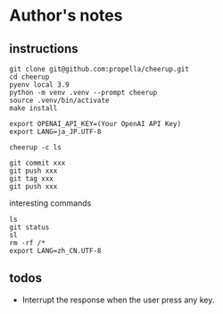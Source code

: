 # Author's notes

## instructions

```
git clone git@github.com:propella/cheerup.git
cd cheerup
pyenv local 3.9
python -m venv .venv --prompt cheerup
source .venv/bin/activate
make install

export OPENAI_API_KEY=(Your OpenAI API Key)
export LANG=ja_JP.UTF-8

cheerup -c ls

git commit xxx
git push xxx
git tag xxx
git push xxx
```

interesting commands

```
ls
git status
sl
rm -rf /*
export LANG=zh_CN.UTF-8
```

## todos

- Interrupt the response when the user press any key.
